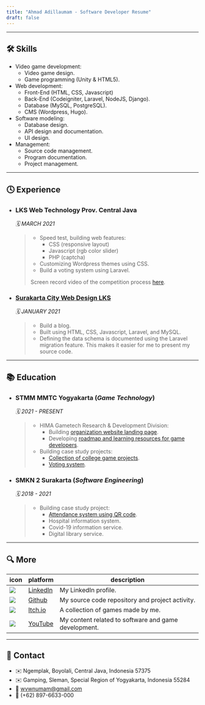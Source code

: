 ```yaml
---
title: "Ahmad Adillaumam - Software Developer Resume"
draft: false
---
```


---

## 🛠 Skills

- Video game development:
  - Video game design.
  - Game programming (Unity & HTML5).
- Web development:
  - Front-End (HTML, CSS, Javascript)
  - Back-End (Codeigniter, Laravel, NodeJS, Django).
  - Database (MySQL, PostgreSQL).
  - CMS (Wordpress, Hugo).
- Software modeling:
  - Database design.
  - API design and documentation.
  - UI design.
- Management:
  - Source code management.
  - Program documentation.
  - Project management.

---

## 🕓 Experience

- ### LKS Web Technology Prov. Central Java

    *🗓️ MARCH 2021*

    > - Speed test, building web features:
    >   - CSS (responsive layout)
    >   - Javascript (rgb color slider)
    >   - PHP (captcha)
    > - Customizing Wordpress themes using CSS.
    > - Build a voting system using Laravel.
    >
    > Screen record video of the competition process [here](https://youtu.be/xQ-B3tiuptg).

- ### [Surakarta City Web Design LKS](https://smkn2solo.sch.id/selamat-kepada-bapak-ibu-guru-pembimbing-jurusan-tkro-rpl-dan-tflm-yang-siswa-siswanya-menjadi-juara-dalam-lomba-lks-tingkat-kota-solo-th-2020/)

    *🗓️ JANUARY 2021*

    > - Build a blog.
    > - Built using HTML, CSS, Javascript, Laravel, and MySQL.
    > - Defining the data schema is documented using the Laravel migration feature. This makes it easier for me to present my source code.

---

## 📚 Education

- ### STMM MMTC Yogyakarta (*Game Technology*)

    *🗓️ 2021 - PRESENT*

    > - HIMA Gametech Research & Development Division:
    >   - Building [organization website landing page](http://dtp.epizy.com).
    >   - Developing [roadmap and learning resources for game developers](https://github.com/wewnumam/gtstmm-gamedev-roadmap).
    > - Building case study projects:
    >   - [Collection of college game projects](https://github.com/wewnumam/pemrograman-game).
    >   - [Voting system](https://github.com/wewnumam/pemungutan-suara).

- ### SMKN 2 Surakarta (*Software Engineering*)

    *🗓️ 2018 - 2021*

    > - Building case study project:
    >   - [Attendance system using QR code](https://github.com/wewnumam/presensi).
    >   - Hospital information system.
    >   - Covid-19 information service.
    >   - Digital library service.

---

## 🔍 More

icon | platform | description
--- | --- | ---
![](https://www.google.com/s2/favicons?domain=linkedin.com) | [LinkedIn](https://www.linkedin.com/in/ahmadadillaumam) | My LinkedIn profile.
![](https://www.google.com/s2/favicons?domain=github.com) | [Github](https://github.com/wewnumam) | My source code repository and project activity.
![](https://www.google.com/s2/favicons?domain=itch.io) | [Itch.io](https://wewnumam.itch.io/) | A collection of games made by me.
![](https://www.google.com/s2/favicons?domain=youtube.com) | [YouTube](https://www.youtube.com/@adillaumam) | My content related to software and game development.

---

## 💬 Contact

- ✉️ Ngemplak, Boyolali, Central Java, Indonesia 57375
- ✉️ Gamping, Sleman, Special Region of Yogyakarta, Indonesia 55284
- 📧 [wvwnumam@gmail.com](mailto:wvwnumam@gmail.com)
- 📱 (+62) 897-6633-000